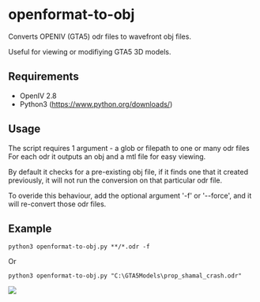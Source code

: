 # openformat-to-obj
Converts OPENIV (GTA5) odr files to wavefront obj files.

Useful for viewing or modifiying GTA5 3D models.

Requirements
--------------
- OpenIV 2.8
- Python3 (https://www.python.org/downloads/)

Usage
--------------
The script requires 1 argument - a glob or filepath to one or many odr files
For each odr it outputs an obj and a mtl file for easy viewing.

By default it checks for a pre-existing obj file, if it finds one that it created previously, it will not run the conversion on that particular odr file.

To overide this behaviour, add the optional argument '-f' or  '--force', and it will re-convert those odr files.

Example
--------------
    python3 openformat-to-obj.py **/*.odr -f

Or
    
    python3 openformat-to-obj.py "C:\GTA5Models\prop_shamal_crash.odr"

![](http://i.imgur.com/DjOCy7O.png)
